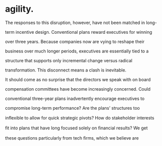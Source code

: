# agility.

The responses to this disruption, however, have not been matched in long-

term incentive design. Conventional plans reward executives for winning

over three years. Because companies now are vying to reshape their

business over much longer periods, executives are essentially tied to a

structure that supports only incremental change versus radical

transformation. This disconnect means a clash is inevitable.

It should come as no surprise that the directors we speak with on board

compensation committees have become increasingly concerned. Could

conventional three-year plans inadvertently encourage executives to

compromise long-term performance? Are the plans’ structures too

inﬂexible to allow for quick strategic pivots? How do stakeholder interests

ﬁt into plans that have long focused solely on ﬁnancial results? We get

these questions particularly from tech ﬁrms, which we believe are
